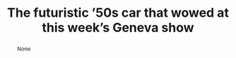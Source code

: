 ---
category: news
title: The futuristic ’50s car that wowed at this week’s Geneva show
abstract: None
publishedDateTime: 2019-03-08T15:22:01Z
sourceUrl: None
type: slideshow

provider:
  name: Classic & Sports Car
  id: V_BBDQeaW_global
tags:
  - Autos

images: 
  - url: assets/images/2019/3/The-futuristic-’50s-car-that-wowed-at-this-week’s-Geneva-show-1.jpg
    width: 1600
    height: 1060
    quality: 74
    title: Star of the show
    attribution: 
    focalRegion:
      x1: 728
      x2: 728
      y1: 900
      y2: 900

---